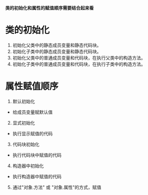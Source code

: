**类的初始化和属性的赋值顺序需要结合起来看**
# 类的初始化

1. 初始化父类中的静态成员变量和静态代码块。
2. 初始化子类中的静态成员变量和静态代码块。
3. 初始化父类中的普通成员变量和代码块，在执行父类中的构造方法。
4. 初始化子类中的普通成员变量和代码块，在执行子类中的构造方法。
# 属性赋值顺序

1. 默认初始化
- 给成员变量赋默认值
2. 显式初始化
- 执行显示赋值的代码
3. 代码块初始化
- 执行代码块中赋值的代码
4. 构造器中初始化
- 执行构造器中赋值的代码
5. 通过"对象.方法" 或 "对象.属性"的方式，赋值
